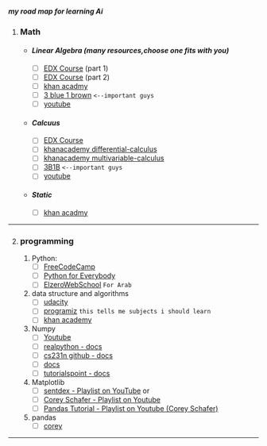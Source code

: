  #### *my road map for learning Ai*
1. ### Math
    - #### *Linear Algebra (many resources,choose one fits with you)*
        - [ ] [EDX Course](https://www.edx.org/course/linear-algebra-foundations-to-frontiers-0) (part 1)
        - [ ] [EDX Course](https://www.edx.org/course/advanced-linear-algebra-foundations-to-frontiers) (part 2)
        - [ ] [khan acadmy](https://www.khanacademy.org/math/linear-algebra)
        - [ ] [3 blue 1 brown](https://www.youtube.com/playlist?list=PLZHQObOWTQDPD3MizzM2xVFitgF8hE_ab)     `<--important guys`
        - [ ] [youtube](https://www.youtube.com/channel/UCSzae1ITUdw9DCdELMduaQw)
    - #### *Calcuus*
        - [ ] [EDX Course](https://www.edx.org/course/linear-algebra-foundations-to-frontiers-0) 
        - [ ] [khanacademy differential-calculus](https://www.khanacademy.org/math/differential-calculus) 
        - [ ] [khanacademy multivariable-calculus](https://www.khanacademy.org/math/multivariable-calculus)
        - [ ] [3B1B](https://www.youtube.com/playlist?list=PLZHQObOWTQDMsr9K-rj53DwVRMYO3t5Yr) `<--important guys`
        - [ ] [youtube](https://www.youtube.com/playlist?list=PLiiljHvN6z193BBzS0Ln8NnqQmzimTW23)
    - #### *Static*
        - [ ] [khan acadmy](https://www.khanacademy.org/math/statistics-probability)
---
2. ### programming
	1.  Python:
		- [ ] [FreeCodeCamp](https://www.youtube.com/watch?v=rfscVS0vtbw&t=50s&ab_channel=freeCodeCamp.org)
		- [ ] [Python for Everybody](https://youtu.be/8DvywoWv6fI)
		- [ ] [ElzeroWebSchool](https://www.youtube.com/watch?v=mvZHDpCHphk&list=PLDoPjvoNmBAyE_gei5d18qkfIe-Z8mocs) `For Arab`
	2. data structure and algorithms
		- [ ] [udacity](https://www.udacity.com/course/data-structures-and-algorithms-in-python--ud513)
		- [ ] [programiz](https://www.programiz.com/dsa#) `this tells me subjects i should learn`
		- [ ] [khan academy](https://www.khanacademy.org/computing/computer-science/algorithms)
	
	3.  Numpy
		-	[ ] [Youtube](https://youtu.be/QUT1VHiLmmI)
		- [ ] [realpython - docs](https://realpython.com/numpy-array-programming/)
		- [ ] [cs231n github - docs](http://cs231n.github.io/python-numpy-tutorial/)
		- [ ] [docs](https://docs.scipy.org/doc/numpy/user/quickstart.html)
		- [ ] [tutorialspoint - docs](https://www.tutorialspoint.com/numpy)
	4.  Matplotlib
		- [ ] [sentdex - Playlist on YouTube](https://www.youtube.com/watch?v=q7Bo_J8x_dw&list=PLQVvvaa0QuDfefDfXb9Yf0la1fPDKluPF) or
		- [ ] [Corey Schafer - Playlist on Youtube](https://www.youtube.com/watch?v=UO98lJQ3QGI&list=PL-osiE80TeTvipOqomVEeZ1HRrcEvtZB_)
		- [ ] [Pandas Tutorial - Playlist on Youtube (Corey Schafer)](https://www.youtube.com/watch?v=ZyhVh-qRZPA&list=PL-osiE80TeTsWmV9i9c58mdDCSskIFdDS)
	5.  pandas
		- [ ] [corey](https://www.youtube.com/watch?v=ZyhVh-qRZPA&list=PL-osiE80TeTsWmV9i9c58mdDCSskIFdDS&ab_channel=CoreySchafer)
---
		







